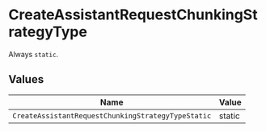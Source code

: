 # CreateAssistantRequestChunkingStrategyType

Always `static`.


## Values

| Name                                               | Value                                              |
| -------------------------------------------------- | -------------------------------------------------- |
| `CreateAssistantRequestChunkingStrategyTypeStatic` | static                                             |